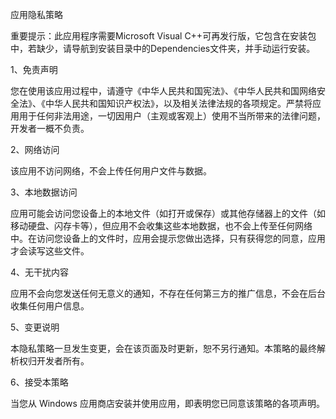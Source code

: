 应用隐私策略

重要提示：此应用程序需要Microsoft Visual C++可再发行版，它包含在安装包中，若缺少，请导航到安装目录中的Dependencies文件夹，并手动运行安装。

1、免责声明

您在使用该应用过程中，请遵守《中华人民共和国宪法》、《中华人民共和国网络安全法》、《中华人民共和国知识产权法》，以及相关法律法规的各项规定。严禁将应用用于任何非法用途，一切因用户（主观或客观上）使用不当所带来的法律问题，开发者一概不负责。

2、网络访问

该应用不访问网络，不会上传任何用户文件与数据。

3、本地数据访问

应用可能会访问您设备上的本地文件（如打开或保存）或其他存储器上的文件（如移动硬盘、闪存卡等），但应用不会收集这些本地数据，也不会上传至任何网络中。在访问您设备上的文件时，应用会提示您做出选择，只有获得您的同意，应用才会读写这些文件。

4、无干扰内容

应用不会向您发送任何无意义的通知，不存在任何第三方的推广信息，不会在后台收集任何用户信息。

5、变更说明

本隐私策略一旦发生变更，会在该页面及时更新，恕不另行通知。本策略的最终解析权归开发者所有。

6、接受本策略

当您从 Windows 应用商店安装并使用应用，即表明您已同意该策略的各项声明。
